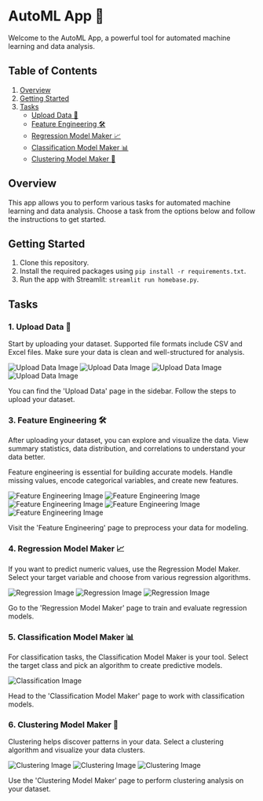 # AutoML App 🚀

Welcome to the AutoML App, a powerful tool for automated machine learning and data analysis. 

## Table of Contents
1. [Overview](#overview)
2. [Getting Started](#getting-started)
3. [Tasks](#tasks)
   - [Upload Data 📂](#1-upload-data-📂)
   - [Feature Engineering 🛠️](#2-feature-engineering-🛠️)
   - [Regression Model Maker 📈](#3-regression-model-maker-📈)
   - [Classification Model Maker 📊](#4-classification-model-maker-📊)
   - [Clustering Model Maker 🧩](#5-clustering-model-maker-🧩)

## Overview

This app allows you to perform various tasks for automated machine learning and data analysis. Choose a task from the options below and follow the instructions to get started.

## Getting Started

1. Clone this repository.
2. Install the required packages using `pip install -r requirements.txt`.
3. Run the app with Streamlit: `streamlit run homebase.py`.

## Tasks

### 1. Upload Data 📂

Start by uploading your dataset. Supported file formats include CSV and Excel files. Make sure your data is clean and well-structured for analysis.

![Upload Data Image](images/upload_01.png)
![Upload Data Image](images/upload_02.png)
![Upload Data Image](images/upload_03.png)
![Upload Data Image](images/upload_04.png)

You can find the 'Upload Data' page in the sidebar. Follow the steps to upload your dataset.


### 3. Feature Engineering 🛠️

After uploading your dataset, you can explore and visualize the data. View summary statistics, data distribution, and correlations to understand your data better.

Feature engineering is essential for building accurate models. Handle missing values, encode categorical variables, and create new features.

![Feature Engineering Image](images/Feature_01.png)
![Feature Engineering Image](images/Feature_02.png)
![Feature Engineering Image](images/Feature_03.png)
![Feature Engineering Image](images/Feature_04.png)
![Feature Engineering Image](images/Feature_05.png)

Visit the 'Feature Engineering' page to preprocess your data for modeling.

### 4. Regression Model Maker 📈

If you want to predict numeric values, use the Regression Model Maker. Select your target variable and choose from various regression algorithms.

![Regression Image](images/Regression_01.png)
![Regression Image](images/Regression_02.png)
![Regression Image](images/Regression_03.png)

Go to the 'Regression Model Maker' page to train and evaluate regression models.

### 5. Classification Model Maker 📊

For classification tasks, the Classification Model Maker is your tool. Select the target class and pick an algorithm to create predictive models.

![Classification Image](images/Regression_04.png)

Head to the 'Classification Model Maker' page to work with classification models.

### 6. Clustering Model Maker 🧩

Clustering helps discover patterns in your data. Select a clustering algorithm and visualize your data clusters.

![Clustering Image](images/Clustering.png)
![Clustering Image](images/Clustering_02.png)
![Clustering Image](images/Clustering_03.png)

Use the 'Clustering Model Maker' page to perform clustering analysis on your dataset.
